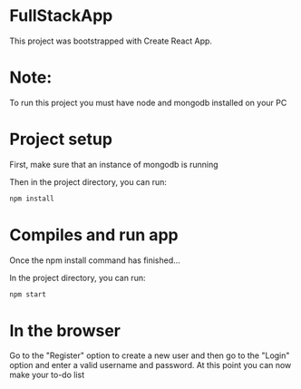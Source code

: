 # FullStackApp

This project was bootstrapped with Create React App.

# Note:

To run this project you must have node and mongodb installed on your PC

# Project setup

First, make sure that an instance of mongodb is running

Then in the project directory, you can run:
```javascript
npm install
```
# Compiles and run app
Once the npm install command has finished...

In the project directory, you can run:
```javascript
npm start
```

# In the browser
Go to the "Register" option to create a new user and then go to the "Login" option and enter a valid username and password.
At this point you can now make your to-do list

